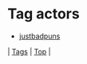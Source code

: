 <!--
title: Tag actors
date: 2020-06-28T15:26:58.822Z
tags:
-->
# Tag actors

 * [justbadpuns](153995732465.md)

| [Tags](tags.md) | [Top](index.md) |
